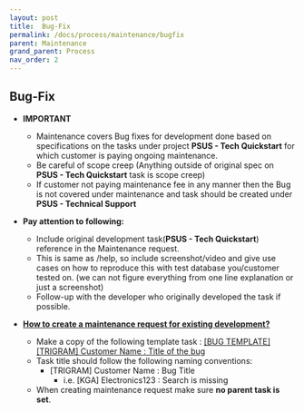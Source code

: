 ```yaml
---
layout: post
title:  Bug-Fix
permalink: /docs/process/maintenance/bugfix
parent: Maintenance
grand_parent: Process
nav_order: 2
---
```


## Bug-Fix

- **IMPORTANT**
  - Maintenance covers Bug fixes for development done based on specifications on the tasks under project **PSUS - Tech Quickstart** for which customer is paying ongoing maintenance.
  - Be careful of scope creep (Anything outside of original spec on **PSUS - Tech Quickstart** task is scope creep)
  - If customer not paying maintenance fee in any manner then the Bug is not covered under maintenance and task should be created under **PSUS - Technical Support**

- **Pay attention to following:**
  - Include original development task(**PSUS - Tech Quickstart**) reference in the Maintenance request.
  - This is same as /help, so include screenshot/video and give use cases on how to reproduce this with test database you/customer tested on. (we can not figure everything from one line explanation or just a screenshot)
  - Follow-up with the developer who originally developed the task if possible.

- **[How to create a maintenance request for existing development?](https://youtu.be/UGzavmOCquc)**
  - Make a copy of the following template task : [[BUG TEMPLATE] [TRIGRAM] Customer Name : Title of the bug](https://www.odoo.com/web#id=2614876&cids=3&menu_id=4720&action=333&active_id=3137&model=project.task&view_type=form)
  - Task title should follow the following naming conventions:
    - [TRIGRAM] Customer Name : Bug Title
      - i.e. [KGA] Electronics123 : Search is missing
  - When creating maintenance request make sure **no parent task is set**.
